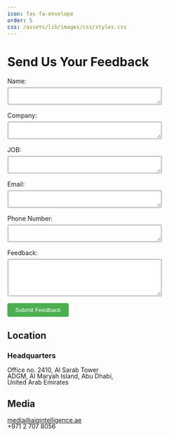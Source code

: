 ```yaml
---
icon: fas fa-envelope
order: 5
css: /assets/lib/images/css/styles.css
---
```


# Send Us Your Feedback
<body>
  <form action="/submit-feedback" method="POST">
    Name: <br>
    <textarea name="name" rows ='1' cols="23" required></textarea><br>
    Company: <br>
    <textarea name="compnay" rows ='1' cols="23" required></textarea><br>
    JOB: <br>
    <textarea name="job" rows ='1' cols="23" required></textarea><br>
    Email: <br>
    <textarea name="email" rows ='1' cols="23" required></textarea><br>
    Phone Number: <br>
    <textarea name= "number" rows ='1' cols="23" required></textarea><br>
    Feedback:<br>
    <textarea name="feedback" rows="4" cols="50" required></textarea><br>
    <button type="submit">Submit Feedback</button>
  </form>

  <style>
    /* styles.css */
  #name,
  #email,
  #company {
      font-size: 16px; /* You can adjust the font size to your preference */
  }

  input[type="text"], input[type="email"], textarea {
      width: 70%;
      padding: 10px;
      margin: 5px 0 15px 0;
      border: 3px solid #ccc;
      border-radius: 4px;
      box-sizing: border-box;
  }

  button {
      background-color: #4CAF50;
      color: white;
      padding: 8px 18px;
      border: none;
      border-radius: 4px;
      cursor: pointer;
  }

  button:hover {
      background-color: #45a049;
  }               

  </style>

</body>

## Location                                
### Headquarters
<span style="line-height: 1;" style="font-size: 20px;">Office no. 2410, Al Sarab Tower</span><br>
<span style="line-height: 1;" style="font-size: 20px;">ADGM, Al Maryah Island, Abu Dhabi,</span><br>
<span style="line-height: 1;" style="font-size: 20px;">United Arab Emirates</span>


## Media

<span style="line-height: 1;" style="font-size: 20px;">media@aiqintelligence.ae</span><br>
<span style="line-height: 1;" style="font-size: 20px;">+971 2 707 8056</span><br>

